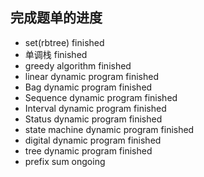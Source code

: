 ## 完成题单的进度

 - set(rbtree) finished
 - 单调栈 finished
 - greedy algorithm finished
 - linear dynamic program finished
 - Bag dynamic program finished
 - Sequence dynamic program finished
 - Interval dynamic program finished
 - Status dynamic program finished
 - state machine dynamic program finished 
 - digital dynamic program finished
 - tree dynamic program finished
 - prefix sum ongoing